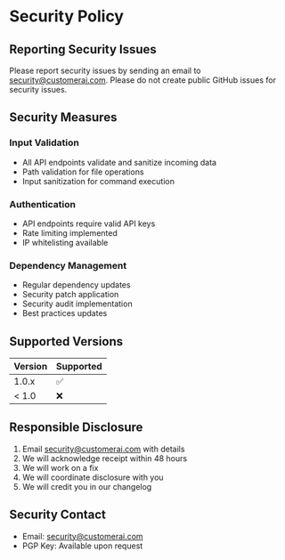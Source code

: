 # Security Policy

## Reporting Security Issues
Please report security issues by sending an email to security@customerai.com. Please do not create public GitHub issues for security issues.

## Security Measures
### Input Validation
- All API endpoints validate and sanitize incoming data
- Path validation for file operations
- Input sanitization for command execution

### Authentication
- API endpoints require valid API keys
- Rate limiting implemented
- IP whitelisting available

### Dependency Management
- Regular dependency updates
- Security patch application
- Security audit implementation
- Best practices updates

## Supported Versions
| Version | Supported          |
| ------- | ------------------ |
| 1.0.x   | :white_check_mark: |
| < 1.0   | :x:                |

## Responsible Disclosure
1. Email security@customerai.com with details
2. We will acknowledge receipt within 48 hours
3. We will work on a fix
4. We will coordinate disclosure with you
5. We will credit you in our changelog

## Security Contact
- Email: security@customerai.com
- PGP Key: Available upon request
